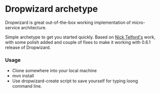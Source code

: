 # Dropwizard archetype

Dropwizard is great out-of-the-box working implementation of micro-service architecture.

Simple archetype to get you started quickly. Based on [Nick Telford's](https://github.com/nicktelford/dropwizard/tree/feature/dropwizard-archetypes) work, with some polish added and couple of fixes to make it working with 0.6.1 release of Dropwizard.

### Usage

* Clone somewhere into your local machine
* mvn install
* Use dropwizard-create script to save yourself for typing loong command line.